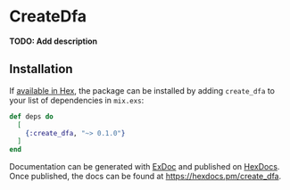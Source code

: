 # CreateDfa

**TODO: Add description**

## Installation

If [available in Hex](https://hex.pm/docs/publish), the package can be installed
by adding `create_dfa` to your list of dependencies in `mix.exs`:

```elixir
def deps do
  [
    {:create_dfa, "~> 0.1.0"}
  ]
end
```

Documentation can be generated with [ExDoc](https://github.com/elixir-lang/ex_doc)
and published on [HexDocs](https://hexdocs.pm). Once published, the docs can
be found at <https://hexdocs.pm/create_dfa>.

